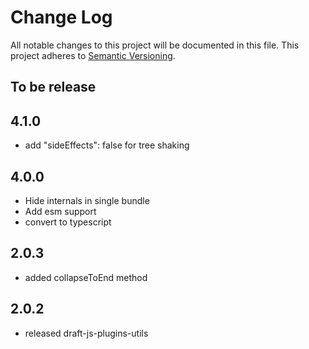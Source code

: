 # Change Log

All notable changes to this project will be documented in this file.
This project adheres to [Semantic Versioning](http://semver.org/).

## To be release

## 4.1.0

- add "sideEffects": false for tree shaking

## 4.0.0

- Hide internals in single bundle
- Add esm support
- convert to typescript

## 2.0.3

- added collapseToEnd method

## 2.0.2

- released draft-js-plugins-utils
